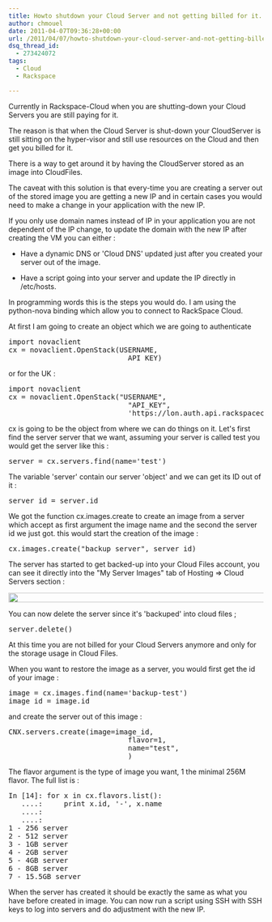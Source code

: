 ```yaml
---
title: Howto shutdown your Cloud Server and not getting billed for it.
author: chmouel
date: 2011-04-07T09:36:28+00:00
url: /2011/04/07/howto-shutdown-your-cloud-server-and-not-getting-billed-for-it/
dsq_thread_id:
  - 273424072
tags:
  - Cloud
  - Rackspace

---
```

Currently in Rackspace-Cloud when you are shutting-down your Cloud Servers you are still paying for it.

The reason is that when the Cloud Server is shut-down your CloudServer is still sitting on the hyper-visor and still use resources on the Cloud and then get you billed for it.

There is a way to get around it by having the CloudServer stored as an image into CloudFiles.

The caveat with this solution is that every-time you are creating a server out of the stored image you are getting a new IP and in certain cases you would need to make a change in your application with the new IP.

If you only use domain names instead of IP in your application you are not dependent of the IP change, to update the domain with the new IP after creating the VM you can either :

- Have a dynamic DNS or 'Cloud DNS' updated just after you created your server out of the image.

- Have a script going into your server and update the IP directly in /etc/hosts.

In programming words this is the steps you would do. I am using the python-nova binding which allow you to connect to RackSpace Cloud.

At first I am going to create an object which we are going to authenticate

<pre lang="python">import novaclient
cx = novaclient.OpenStack(USERNAME,
                            API_KEY)
</pre>

or for the UK :

<pre lang="python">import novaclient
cx = novaclient.OpenStack("USERNAME",
                            "API_KEY",
                            'https://lon.auth.api.rackspacecloud.com/v1.0')
</pre>

cx is going to be the object from where we can do things on it. Let's first find the server server that we want, assuming your server is called test you would get the server like this :

<pre lang="python">server = cx.servers.find(name='test')
</pre>

The variable 'server' contain our server 'object' and we can get its ID out of it :

<pre lang="python">server_id = server.id
</pre>

We got the function cx.images.create to create an image from a server which accept as first argument the image name and the second the server id we just got. this would start the creation of the image :

<pre lang="python">cx.images.create("backup_server", server_id)
</pre>

The server has started to get backed-up into your Cloud Files account, you can see it directly into the "My Server Images" tab of Hosting => Cloud Servers section :

[<img loading="lazy" src="/wp-content/uploads/2011/04/Backup-1024x31.png" alt="" title="Backup" width="640" height="19" class="aligncenter size-large wp-image-442" srcset="https://blog.chmouel.com/wp-content/uploads/2011/04/Backup-1024x31.png 1024w, https://blog.chmouel.com/wp-content/uploads/2011/04/Backup-300x9.png 300w, https://blog.chmouel.com/wp-content/uploads/2011/04/Backup.png 1596w" sizes="(max-width: 640px) 100vw, 640px" />][1]

You can now delete the server since it's 'backuped' into cloud files ;

<pre lang="python">server.delete()
</pre>

At this time you are not billed for your Cloud Servers anymore and only for the storage usage in Cloud Files.

When you want to restore the image as a server, you would first get the id of your image :

<pre lang="python">image = cx.images.find(name='backup-test')
image_id = image.id
</pre>

and create the server out of this image :

<pre lang="python">CNX.servers.create(image=image_id,
                            flavor=1,
                            name="test",
                            )
</pre>

The flavor argument is the type of image you want, 1 the minimal 256M flavor. The full list is :

<pre lang="python">In [14]: for x in cx.flavors.list():
   ....:     print x.id, '-', x.name
   ....:     
   ....:     
1 - 256 server
2 - 512 server
3 - 1GB server
4 - 2GB server
5 - 4GB server
6 - 8GB server
7 - 15.5GB server
</pre>

When the server has created it should be exactly the same as what you have before created in image. You can now run a script using SSH with SSH keys to log into servers and do adjustment with the new IP.

 [1]: /wp-content/uploads/2011/04/Backup.png